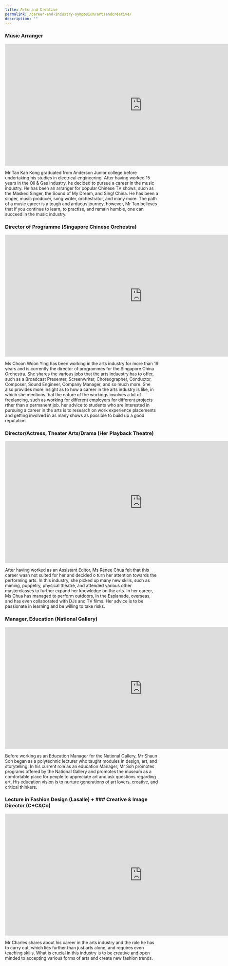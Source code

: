 ```yaml
---
title: Arts and Creative
permalink: /career-and-industry-symposium/artsandcreative/
description: ""
---
```

### **Music Arranger** 

<iframe allowfullscreen="" allow="accelerometer; autoplay; clipboard-write; encrypted-media; gyroscope; picture-in-picture; web-share" frameborder="0" title="ASRJC Career Symposium 2021 Arts Tan Kah Yong Music Arranger" src="https://www.youtube.com/embed/O_6RaLIaDIc" height="399" width="900"></iframe>

Mr Tan Kah Kong graduated from Anderson Junior college before undertaking his studies in electrical engineering. After having worked 15 years in the Oil &amp; Gas Industry, he decided to pursue a career in the music industry. He has been an arranger for popular Chinese TV shows, such as the Masked Singer, the Sound of My Dream, and Sing! China. He has been a singer, music producer, song writer, orchestrator, and many more. The path of a music career is a tough and arduous journey, however, Mr Tan believes that if you continue to learn, to practise, and remain humble, one can succeed in the music industry.


### **Director of Programme** (Singapore Chinese Orchestra)

<iframe allowfullscreen="" allow="accelerometer; autoplay; clipboard-write; encrypted-media; gyroscope; picture-in-picture; web-share" frameborder="0" title="ASRJC Career Symposium 2021 Arts Chin Woon Ying LR SCO" src="https://www.youtube.com/embed/f_-xU-p33B8" height="399" width="900"></iframe>

Ms Choon Woon Ying has been working in the arts industry for more than 19 years and is currently the director of programmes for the Singapore China Orchestra. She shares the various jobs that the arts induestry has to offer, such as a Broadcast Presenter, Screenwriter, Choreographer, Conductor, Composer, Sound Engineer, Company Manager, and so much more. She also provides more insight as to how a career in the arts industry is like, in which she mentions that the nature of the workings involves a lot of freelancing, such as working for different employers for different projects rther than a permanent job. her advice to students who are interested in pursuing a career in the arts is to research on work experience placements and getting involved in as many shows as possible to build up a good reputation.


### **Director/Actress, Theater Arts/Drama** (Her Playback Theatre)

<iframe allowfullscreen="" allow="accelerometer; autoplay; clipboard-write; encrypted-media; gyroscope; picture-in-picture; web-share" frameborder="0" title="Theatre ARTS and Drama Renee" src="https://www.youtube.com/embed/dnRsgVXQtBQ" height="399" width="900"></iframe>

After having worked as an Assistant Editor, Ms Renee Chua felt that this career wasn not suited  for her and decided o turn her attention towards the performing arts. In this industry, she picked up many new skills, such as miming, puppetry, physical theatre, and attended various other masterclasses to further expand her knowledge on the arts. In her career, Ms Chua has managed to perform outdoors, in the Esplanade, overseas, and has even collaborated with DJs and TV films. Her advice is to be passionate in learning and be willing to take risks.

### **Manager, Education** (National Gallery)

<iframe allowfullscreen="" allow="accelerometer; autoplay; clipboard-write; encrypted-media; gyroscope; picture-in-picture; web-share" frameborder="0" title="ASRJC Career Symposium 2021 Arts Mr Soh Ee Shaun National Gallery" src="https://www.youtube.com/embed/wmvVA5RvU0Q" height="399" width="900"></iframe>

Before working as an Education Manager for the National Gallery, Mr Shaun Soh began as a polytechnic lecturer who taught modules in design, art, and storytelling. In his current role as an education Manager, Mr Soh promotes programs offered by the National Gallery and promotes the museum as a comfortable place for people to appreciate art and ask questions regarding art. His education vision is to nurture generations of art lovers, creative, and critical thinkers.


### **Lecture in Fashion Design** (Lasalle) + ### **Creative &amp; Image Director** (C+C&amp;Co)
<iframe allowfullscreen="" allow="accelerometer; autoplay; clipboard-write; encrypted-media; gyroscope; picture-in-picture; web-share" frameborder="0" title="ASRJC Career Symposium 2021 Design Mr Charles Rezandi LASALLE" src="https://www.youtube.com/embed/saKiSwgWENE" height="399" width="900"></iframe>

Mr Charles shares about his career in the arts industry and the role he has to carry out, which lies further than just arts alone, and requires even teaching skills. What is crucial in this industry is to be creative and open minded to accepting various forms of arts and create new fashion trends.